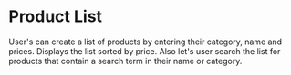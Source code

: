 # Product List
User's can create a list of products by entering their category, name and prices.
Displays the list sorted by price.
Also let's user search the list for products that contain a search term in their name or category.
